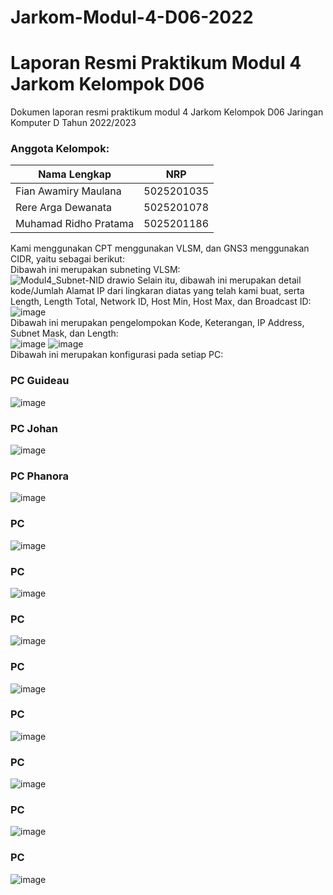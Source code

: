 # Jarkom-Modul-4-D06-2022
# Laporan Resmi Praktikum Modul 4 Jarkom Kelompok D06
Dokumen laporan resmi praktikum modul 4 Jarkom Kelompok D06 Jaringan Komputer D Tahun 2022/2023

### Anggota Kelompok:
Nama Lengkap                | NRP
--------------------------- | -------------
Fian Awamiry Maulana        | 5025201035 
Rere Arga Dewanata          | 5025201078 
Muhamad Ridho Pratama       | 5025201186  

Kami menggunakan CPT menggunakan VLSM, dan GNS3 menggunakan CIDR, yaitu sebagai berikut:  
Dibawah ini merupakan subneting VLSM:  
![Modul4_Subnet-NID drawio](https://user-images.githubusercontent.com/82325182/203382599-b3edc2b0-c594-434a-81d8-e12b87d77e8d.png)
Selain itu, dibawah ini merupakan detail kode/Jumlah Alamat IP dari lingkaran diatas yang telah kami buat, serta Length, Length Total, Network ID, Host Min, Host Max, dan Broadcast ID:  
![image](https://user-images.githubusercontent.com/82325182/203383202-092f8fe0-4059-496f-b13c-7bceabf4a583.png)   
Dibawah ini merupakan pengelompokan Kode, Keterangan, IP Address, Subnet Mask, dan Length:  
![image](https://user-images.githubusercontent.com/82325182/203498223-3550a15e-7637-4561-8d4b-cb037bd6364f.png)
![image](https://user-images.githubusercontent.com/82325182/203498261-ffe4d8f0-cf23-4ee2-8c9d-d7d09bb45c8e.png)  
Dibawah ini merupakan konfigurasi pada setiap PC:  
### PC Guideau
![image](https://user-images.githubusercontent.com/82325182/203384335-b51fd07b-4a32-4612-b2fe-0ac2e31e102e.png)
### PC Johan  
![image](https://user-images.githubusercontent.com/82325182/203384870-30a958e3-8e2d-4d15-92ab-c9792221a65a.png)
### PC Phanora
![image](https://user-images.githubusercontent.com/82325182/203385022-b5ea1979-821d-4156-ad7a-7b8f87fb1be8.png)
### PC  
![image](https://user-images.githubusercontent.com/82325182/203385105-48bd4c67-7666-4543-add8-16777f7f30e8.png)
### PC  
![image](https://user-images.githubusercontent.com/82325182/203385194-453b3723-4f59-4683-8b06-f9dc16fa6b0f.png)
### PC  
![image](https://user-images.githubusercontent.com/82325182/203385429-ef836cc5-8aab-46c1-9201-793cdb856a48.png)
### PC  
![image](https://user-images.githubusercontent.com/82325182/203385534-b8005403-c03b-4ae2-9f8a-0be996224bbd.png)
### PC  
![image](https://user-images.githubusercontent.com/82325182/203385694-b555d75f-85d8-4027-9680-062495802d9a.png)
### PC  
![image](https://user-images.githubusercontent.com/82325182/203385761-a7c70cd4-6855-4bb9-9d0b-49386365eaa7.png)
### PC  
![image](https://user-images.githubusercontent.com/82325182/203385852-fc1e5665-1293-4d0d-bab5-54a33913bc46.png)
### PC  
![image](https://user-images.githubusercontent.com/82325182/203386091-eccd9310-0195-4fcf-a8a9-b2dd2fa5fa34.png)
